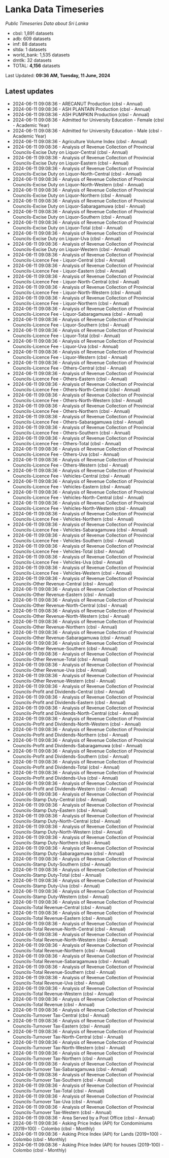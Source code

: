 # Lanka Data Timeseries
*Public Timeseries Data about Sri Lanka*

* cbsl: 1,891 datasets
* adb: 609 datasets
* imf: 88 datasets
* sltda: 1 datasets
* world_bank: 1,535 datasets
* dmtlk: 32 datasets
* TOTAL: **4,156** datasets

Last Updated: **09:36 AM, Tuesday, 11 June, 2024**

## Latest updates

* 2024-06-11 09:08:36 - ARECANUT Production (cbsl - Annual)
* 2024-06-11 09:08:36 - ASH PLANTAIN Production (cbsl - Annual)
* 2024-06-11 09:08:36 - ASH PUMPKIN Production (cbsl - Annual)
* 2024-06-11 09:08:36 - Admitted for University Education - Female (cbsl - Academic Year)
* 2024-06-11 09:08:36 - Admitted for University Education - Male (cbsl - Academic Year)
* 2024-06-11 09:08:36 - Agriculture Volume Index (cbsl - Annual)
* 2024-06-11 09:08:36 - Analysis of Revenue Collection of Provincial Councils-Excise Duty on Liquor-Central (cbsl - Annual)
* 2024-06-11 09:08:36 - Analysis of Revenue Collection of Provincial Councils-Excise Duty on Liquor-Eastern (cbsl - Annual)
* 2024-06-11 09:08:36 - Analysis of Revenue Collection of Provincial Councils-Excise Duty on Liquor-North-Central (cbsl - Annual)
* 2024-06-11 09:08:36 - Analysis of Revenue Collection of Provincial Councils-Excise Duty on Liquor-North-Western (cbsl - Annual)
* 2024-06-11 09:08:36 - Analysis of Revenue Collection of Provincial Councils-Excise Duty on Liquor-Northern (cbsl - Annual)
* 2024-06-11 09:08:36 - Analysis of Revenue Collection of Provincial Councils-Excise Duty on Liquor-Sabaragamuwa (cbsl - Annual)
* 2024-06-11 09:08:36 - Analysis of Revenue Collection of Provincial Councils-Excise Duty on Liquor-Southern (cbsl - Annual)
* 2024-06-11 09:08:36 - Analysis of Revenue Collection of Provincial Councils-Excise Duty on Liquor-Total (cbsl - Annual)
* 2024-06-11 09:08:36 - Analysis of Revenue Collection of Provincial Councils-Excise Duty on Liquor-Uva (cbsl - Annual)
* 2024-06-11 09:08:36 - Analysis of Revenue Collection of Provincial Councils-Excise Duty on Liquor-Western (cbsl - Annual)
* 2024-06-11 09:08:36 - Analysis of Revenue Collection of Provincial Councils-Licence Fee - Liquor-Central (cbsl - Annual)
* 2024-06-11 09:08:36 - Analysis of Revenue Collection of Provincial Councils-Licence Fee - Liquor-Eastern (cbsl - Annual)
* 2024-06-11 09:08:36 - Analysis of Revenue Collection of Provincial Councils-Licence Fee - Liquor-North-Central (cbsl - Annual)
* 2024-06-11 09:08:36 - Analysis of Revenue Collection of Provincial Councils-Licence Fee - Liquor-North-Western (cbsl - Annual)
* 2024-06-11 09:08:36 - Analysis of Revenue Collection of Provincial Councils-Licence Fee - Liquor-Northern (cbsl - Annual)
* 2024-06-11 09:08:36 - Analysis of Revenue Collection of Provincial Councils-Licence Fee - Liquor-Sabaragamuwa (cbsl - Annual)
* 2024-06-11 09:08:36 - Analysis of Revenue Collection of Provincial Councils-Licence Fee - Liquor-Southern (cbsl - Annual)
* 2024-06-11 09:08:36 - Analysis of Revenue Collection of Provincial Councils-Licence Fee - Liquor-Total (cbsl - Annual)
* 2024-06-11 09:08:36 - Analysis of Revenue Collection of Provincial Councils-Licence Fee - Liquor-Uva (cbsl - Annual)
* 2024-06-11 09:08:36 - Analysis of Revenue Collection of Provincial Councils-Licence Fee - Liquor-Western (cbsl - Annual)
* 2024-06-11 09:08:36 - Analysis of Revenue Collection of Provincial Councils-Licence Fee - Others-Central (cbsl - Annual)
* 2024-06-11 09:08:36 - Analysis of Revenue Collection of Provincial Councils-Licence Fee - Others-Eastern (cbsl - Annual)
* 2024-06-11 09:08:36 - Analysis of Revenue Collection of Provincial Councils-Licence Fee - Others-North-Central (cbsl - Annual)
* 2024-06-11 09:08:36 - Analysis of Revenue Collection of Provincial Councils-Licence Fee - Others-North-Western (cbsl - Annual)
* 2024-06-11 09:08:36 - Analysis of Revenue Collection of Provincial Councils-Licence Fee - Others-Northern (cbsl - Annual)
* 2024-06-11 09:08:36 - Analysis of Revenue Collection of Provincial Councils-Licence Fee - Others-Sabaragamuwa (cbsl - Annual)
* 2024-06-11 09:08:36 - Analysis of Revenue Collection of Provincial Councils-Licence Fee - Others-Southern (cbsl - Annual)
* 2024-06-11 09:08:36 - Analysis of Revenue Collection of Provincial Councils-Licence Fee - Others-Total (cbsl - Annual)
* 2024-06-11 09:08:36 - Analysis of Revenue Collection of Provincial Councils-Licence Fee - Others-Uva (cbsl - Annual)
* 2024-06-11 09:08:36 - Analysis of Revenue Collection of Provincial Councils-Licence Fee - Others-Western (cbsl - Annual)
* 2024-06-11 09:08:36 - Analysis of Revenue Collection of Provincial Councils-Licence Fee - Vehicles-Central (cbsl - Annual)
* 2024-06-11 09:08:36 - Analysis of Revenue Collection of Provincial Councils-Licence Fee - Vehicles-Eastern (cbsl - Annual)
* 2024-06-11 09:08:36 - Analysis of Revenue Collection of Provincial Councils-Licence Fee - Vehicles-North-Central (cbsl - Annual)
* 2024-06-11 09:08:36 - Analysis of Revenue Collection of Provincial Councils-Licence Fee - Vehicles-North-Western (cbsl - Annual)
* 2024-06-11 09:08:36 - Analysis of Revenue Collection of Provincial Councils-Licence Fee - Vehicles-Northern (cbsl - Annual)
* 2024-06-11 09:08:36 - Analysis of Revenue Collection of Provincial Councils-Licence Fee - Vehicles-Sabaragamuwa (cbsl - Annual)
* 2024-06-11 09:08:36 - Analysis of Revenue Collection of Provincial Councils-Licence Fee - Vehicles-Southern (cbsl - Annual)
* 2024-06-11 09:08:36 - Analysis of Revenue Collection of Provincial Councils-Licence Fee - Vehicles-Total (cbsl - Annual)
* 2024-06-11 09:08:36 - Analysis of Revenue Collection of Provincial Councils-Licence Fee - Vehicles-Uva (cbsl - Annual)
* 2024-06-11 09:08:36 - Analysis of Revenue Collection of Provincial Councils-Licence Fee - Vehicles-Western (cbsl - Annual)
* 2024-06-11 09:08:36 - Analysis of Revenue Collection of Provincial Councils-Other Revenue-Central (cbsl - Annual)
* 2024-06-11 09:08:36 - Analysis of Revenue Collection of Provincial Councils-Other Revenue-Eastern (cbsl - Annual)
* 2024-06-11 09:08:36 - Analysis of Revenue Collection of Provincial Councils-Other Revenue-North-Central (cbsl - Annual)
* 2024-06-11 09:08:36 - Analysis of Revenue Collection of Provincial Councils-Other Revenue-North-Western (cbsl - Annual)
* 2024-06-11 09:08:36 - Analysis of Revenue Collection of Provincial Councils-Other Revenue-Northern (cbsl - Annual)
* 2024-06-11 09:08:36 - Analysis of Revenue Collection of Provincial Councils-Other Revenue-Sabaragamuwa (cbsl - Annual)
* 2024-06-11 09:08:36 - Analysis of Revenue Collection of Provincial Councils-Other Revenue-Southern (cbsl - Annual)
* 2024-06-11 09:08:36 - Analysis of Revenue Collection of Provincial Councils-Other Revenue-Total (cbsl - Annual)
* 2024-06-11 09:08:36 - Analysis of Revenue Collection of Provincial Councils-Other Revenue-Uva (cbsl - Annual)
* 2024-06-11 09:08:36 - Analysis of Revenue Collection of Provincial Councils-Other Revenue-Western (cbsl - Annual)
* 2024-06-11 09:08:36 - Analysis of Revenue Collection of Provincial Councils-Profit and Dividends-Central (cbsl - Annual)
* 2024-06-11 09:08:36 - Analysis of Revenue Collection of Provincial Councils-Profit and Dividends-Eastern (cbsl - Annual)
* 2024-06-11 09:08:36 - Analysis of Revenue Collection of Provincial Councils-Profit and Dividends-North-Central (cbsl - Annual)
* 2024-06-11 09:08:36 - Analysis of Revenue Collection of Provincial Councils-Profit and Dividends-North-Western (cbsl - Annual)
* 2024-06-11 09:08:36 - Analysis of Revenue Collection of Provincial Councils-Profit and Dividends-Northern (cbsl - Annual)
* 2024-06-11 09:08:36 - Analysis of Revenue Collection of Provincial Councils-Profit and Dividends-Sabaragamuwa (cbsl - Annual)
* 2024-06-11 09:08:36 - Analysis of Revenue Collection of Provincial Councils-Profit and Dividends-Southern (cbsl - Annual)
* 2024-06-11 09:08:36 - Analysis of Revenue Collection of Provincial Councils-Profit and Dividends-Total (cbsl - Annual)
* 2024-06-11 09:08:36 - Analysis of Revenue Collection of Provincial Councils-Profit and Dividends-Uva (cbsl - Annual)
* 2024-06-11 09:08:36 - Analysis of Revenue Collection of Provincial Councils-Profit and Dividends-Western (cbsl - Annual)
* 2024-06-11 09:08:36 - Analysis of Revenue Collection of Provincial Councils-Stamp Duty-Central (cbsl - Annual)
* 2024-06-11 09:08:36 - Analysis of Revenue Collection of Provincial Councils-Stamp Duty-Eastern (cbsl - Annual)
* 2024-06-11 09:08:36 - Analysis of Revenue Collection of Provincial Councils-Stamp Duty-North-Central (cbsl - Annual)
* 2024-06-11 09:08:36 - Analysis of Revenue Collection of Provincial Councils-Stamp Duty-North-Western (cbsl - Annual)
* 2024-06-11 09:08:36 - Analysis of Revenue Collection of Provincial Councils-Stamp Duty-Northern (cbsl - Annual)
* 2024-06-11 09:08:36 - Analysis of Revenue Collection of Provincial Councils-Stamp Duty-Sabaragamuwa (cbsl - Annual)
* 2024-06-11 09:08:36 - Analysis of Revenue Collection of Provincial Councils-Stamp Duty-Southern (cbsl - Annual)
* 2024-06-11 09:08:36 - Analysis of Revenue Collection of Provincial Councils-Stamp Duty-Total (cbsl - Annual)
* 2024-06-11 09:08:36 - Analysis of Revenue Collection of Provincial Councils-Stamp Duty-Uva (cbsl - Annual)
* 2024-06-11 09:08:36 - Analysis of Revenue Collection of Provincial Councils-Stamp Duty-Western (cbsl - Annual)
* 2024-06-11 09:08:36 - Analysis of Revenue Collection of Provincial Councils-Total Revenue-Central (cbsl - Annual)
* 2024-06-11 09:08:36 - Analysis of Revenue Collection of Provincial Councils-Total Revenue-Eastern (cbsl - Annual)
* 2024-06-11 09:08:36 - Analysis of Revenue Collection of Provincial Councils-Total Revenue-North-Central (cbsl - Annual)
* 2024-06-11 09:08:36 - Analysis of Revenue Collection of Provincial Councils-Total Revenue-North-Western (cbsl - Annual)
* 2024-06-11 09:08:36 - Analysis of Revenue Collection of Provincial Councils-Total Revenue-Northern (cbsl - Annual)
* 2024-06-11 09:08:36 - Analysis of Revenue Collection of Provincial Councils-Total Revenue-Sabaragamuwa (cbsl - Annual)
* 2024-06-11 09:08:36 - Analysis of Revenue Collection of Provincial Councils-Total Revenue-Southern (cbsl - Annual)
* 2024-06-11 09:08:36 - Analysis of Revenue Collection of Provincial Councils-Total Revenue-Uva (cbsl - Annual)
* 2024-06-11 09:08:36 - Analysis of Revenue Collection of Provincial Councils-Total Revenue-Western (cbsl - Annual)
* 2024-06-11 09:08:36 - Analysis of Revenue Collection of Provincial Councils-Total Revenue (cbsl - Annual)
* 2024-06-11 09:08:36 - Analysis of Revenue Collection of Provincial Councils-Turnover Tax-Central (cbsl - Annual)
* 2024-06-11 09:08:36 - Analysis of Revenue Collection of Provincial Councils-Turnover Tax-Eastern (cbsl - Annual)
* 2024-06-11 09:08:36 - Analysis of Revenue Collection of Provincial Councils-Turnover Tax-North-Central (cbsl - Annual)
* 2024-06-11 09:08:36 - Analysis of Revenue Collection of Provincial Councils-Turnover Tax-North-Western (cbsl - Annual)
* 2024-06-11 09:08:36 - Analysis of Revenue Collection of Provincial Councils-Turnover Tax-Northern (cbsl - Annual)
* 2024-06-11 09:08:36 - Analysis of Revenue Collection of Provincial Councils-Turnover Tax-Sabaragamuwa (cbsl - Annual)
* 2024-06-11 09:08:36 - Analysis of Revenue Collection of Provincial Councils-Turnover Tax-Southern (cbsl - Annual)
* 2024-06-11 09:08:36 - Analysis of Revenue Collection of Provincial Councils-Turnover Tax-Total (cbsl - Annual)
* 2024-06-11 09:08:36 - Analysis of Revenue Collection of Provincial Councils-Turnover Tax-Uva (cbsl - Annual)
* 2024-06-11 09:08:36 - Analysis of Revenue Collection of Provincial Councils-Turnover Tax-Western (cbsl - Annual)
* 2024-06-11 09:08:36 - Area Served by a Post Office (cbsl - Annual)
* 2024-06-11 09:08:36 - Asking Price Index (API) for Condominiums (2019=100) - Colombo (cbsl - Monthly)
* 2024-06-11 09:08:36 - Asking Price Index (API) for Lands (2019=100) - Colombo (cbsl - Monthly)
* 2024-06-11 09:08:36 - Asking Price Index (API) for houses (2019-100) - Colombo (cbsl - Monthly)